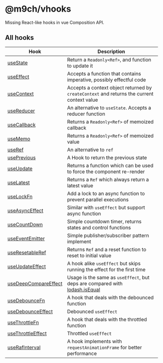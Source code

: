 # @m9ch/vhooks

Missing React-like hooks in vue Composition API.

## All hooks

| Hook | Description |
| ---- | ----------- |
| [useState](./src/useState/README.md) | Return a `Readonly<Ref>`, and function to update it |
| [useEffect](./src/useEffect/README.md) | Accepts a function that contains imperative, possibly effectful code |
| [useContext](./src/useContext/README.md) | Accepts a context object returned by `createContext` and returns the current context value |
| [useReducer](./src/useReducer/README.md) | An alternative to `useState`. Accepts a reducer function |
| [useCallback](./src/useCallback/README.md) | Returns a `Readonly<Ref>` of memoized callback |
| [useMemo](./src/useMemo/README.md) | Returns a `Readonly<Ref>` of memoized value |
| [useRef](./src/useRef/README.md) | An alternative to `ref` |
| [usePrevious](./src/usePrevious/README.md) | A Hook to return the previous state |
| [useUpdate](./src/useUpdate/README.md) | Returns a function which can be used to force the component re-render |
| [useLatest](./src/useLatest/README.md) | Returns a `Ref` which always return a latest value |
| [useLockFn](./src/useLockFn/README.md) | Add a lock to an async function to prevent parallel executions |
| [useAsyncEffect](./src/useAsyncEffect/README.md) | Similar with `useEffect` but support async function |
| [useCountDown](./src/useCountDown/README.md) | Simple countdown timer, returns states and control functions |
| [useEventEmitter](./src/useEventEmitter/README.md) | Simple publisher/subscriber pattern implement |
| [useResetableRef](./src/useResetableRef/README.md) | Returns `Ref` and a reset function to reset to initial value |
| [useUpdateEffect](./src/useUpdateEffect/README.md) | A hook alike `useEffect` but skips running the effect for the first time |
| [useDeepCompareEffect](./src/useDeepCompareEffect/README.md) | Usage is the same as `useEffect`, but deps are compared with [lodash.isEqual](https://lodash.com/docs/4.17.15#isEqual) |
| [useDebounceFn](./src/useDebounceFn/README.md) | A hook that deals with the debounced function |
| [useDebounceEffect](./src/useDebounceEffect/README.md) | Debounced `useEffect` |
| [useThrottleFn](./src/useThrottleFn/README.md) | A hook that deals with the throttled function |
| [useThrottleEffect](./src/useThrottleEffect/README.md) | Throttled `useEffect` |
| [useRafInterval](./src/useRafInterval/README.md) | A hook implements with `requestAnimationFrame` for better performance |

